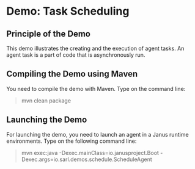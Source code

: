 Demo: Task Scheduling
=====================

## Principle of the Demo

This demo illustrates the creating and the execution
of agent tasks. An agent task is a part of code that
is asynchronously run.

## Compiling the Demo using Maven

You need to compile the demo with Maven. Type on the command
line:

> mvn clean package

## Launching the Demo

For launching the demo, you need to launch an agent
in a Janus runtime environments.
Type on the following command line:

> mvn exec:java
>     -Dexec.mainClass=io.janusproject.Boot
>     -Dexec.args=io.sarl.demos.schedule.ScheduleAgent
